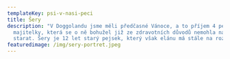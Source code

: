 ```yaml
---
templateKey: psi-v-nasi-peci
title: Šery
description: "V Doggolandu jsme měli předčasné Vánoce, a to příjem 4 pejsků od
  majitelky, která se o ně bohužel již ze zdravotních důvodů nemohla nadále
  starat. Šery je 12 let starý pejsek, který však elánu má stále na rozdávání. "
featuredimage: /img/sery-portret.jpeg
---
```

